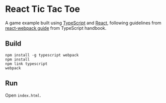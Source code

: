 # React Tic Tac Toe

A game example built using [TypeScript](https://github.com/Microsoft/TypeScript) and [React](https://github.com/facebook/react), following guidelines from [react-webpack guide](https://github.com/Microsoft/TypeScript-Handbook/blob/master/pages/quick-start/react-webpack.md) from TypeScript handbook.

## Build
```
npm install -g typescript webpack
npm install
npm link typescript
webpack
```

## Run 
Open ```index.html```.
